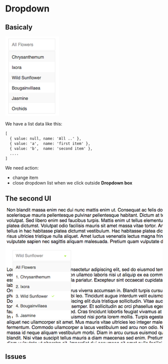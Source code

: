 # Dropdown

## Basicaly

![basic](https://raw.githubusercontent.com/uixcrazy/hhd-storybook/master/src/docs/images/dropdown01.png)

We have a list data like this:

```
[
  { value: null, name: 'All ..' },
  { value: 'a',  name: 'first item' },
  { value: 'b',  name: 'second item' },
  ....
]
```

We need action:
  - change item
  - close dropdown list when we click outside **Dropdown box**


## The second UI

![basic](https://raw.githubusercontent.com/uixcrazy/hhd-storybook/master/src/docs/images/dropdown02.png)

## Issues



